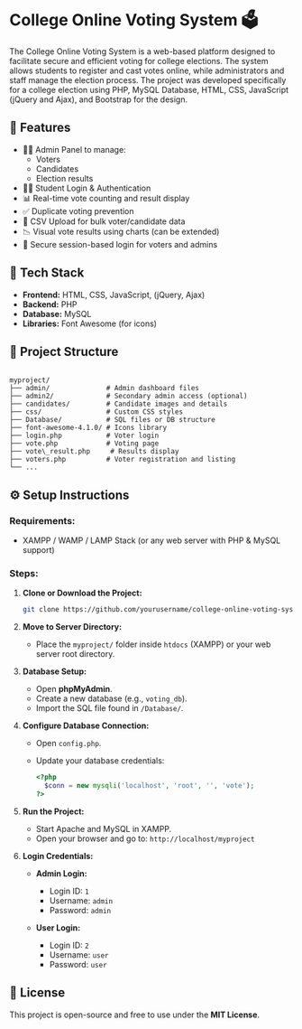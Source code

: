 # College Online Voting System 🗳️

The College Online Voting System is a web-based platform designed to facilitate secure and efficient voting for college elections. The system allows students to register and cast votes online, while administrators and staff manage the election process. The project was developed specifically for a college election using PHP, MySQL Database, HTML, CSS, JavaScript (jQuery and Ajax), and Bootstrap for the design.

## 🚀 Features

- 🧑‍💼 Admin Panel to manage:
  - Voters
  - Candidates
  - Election results
- 🧑‍🎓 Student Login & Authentication
- 📊 Real-time vote counting and result display
- ✅ Duplicate voting prevention
- 📂 CSV Upload for bulk voter/candidate data
- 📉 Visual vote results using charts (can be extended)
- 🔐 Secure session-based login for voters and admins

## 🧱 Tech Stack

- **Frontend:** HTML, CSS, JavaScript, (jQuery, Ajax)
- **Backend:** PHP
- **Database:** MySQL
- **Libraries:** Font Awesome (for icons)

## 📁 Project Structure

```

myproject/
├── admin/              # Admin dashboard files
├── admin2/             # Secondary admin access (optional)
├── candidates/         # Candidate images and details
├── css/                # Custom CSS styles
├── Database/           # SQL files or DB structure
├── font-awesome-4.1.0/ # Icons library
├── login.php           # Voter login
├── vote.php            # Voting page
├── vote\_result.php     # Results display
├── voters.php          # Voter registration and listing
└── ...

````

## ⚙️ Setup Instructions

### Requirements:
- XAMPP / WAMP / LAMP Stack (or any web server with PHP & MySQL support)

### Steps:

1. **Clone or Download the Project:**
   ```bash
   git clone https://github.com/yourusername/college-online-voting-system.git

2. **Move to Server Directory:**

   * Place the `myproject/` folder inside `htdocs` (XAMPP) or your web server root directory.

3. **Database Setup:**

   * Open **phpMyAdmin**.
   * Create a new database (e.g., `voting_db`).
   * Import the SQL file found in `/Database/`.

4. **Configure Database Connection:**

   * Open `config.php`.
   * Update your database credentials:

     ```php
     <?php
       $conn = new mysqli('localhost', 'root', '', 'vote');
     ?>
     ```

5. **Run the Project:**

   * Start Apache and MySQL in XAMPP.
   * Open your browser and go to: `http://localhost/myproject`

6. **Login Credentials:**

   * **Admin Login:**

     * Login ID: `1`
     * Username: `admin`
     * Password: `admin`

   * **User Login:**

     * Login ID: `2`
     * Username: `user`
     * Password: `user`

## 📜 License

This project is open-source and free to use under the **MIT License**.
